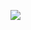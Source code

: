 
<a href="클릭시 이동할 링크" target="_blank"><img src="https://img.shields.io/badge/eclipseide-2C2255?style=flat-square&logo=eclipseide&logoColor=white"/></a>


